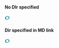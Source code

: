 #### No DIr specified
![icon16.png](icon16.png)
#### Dir specified in MD link 
![icon16.png](img/icon16.png)
